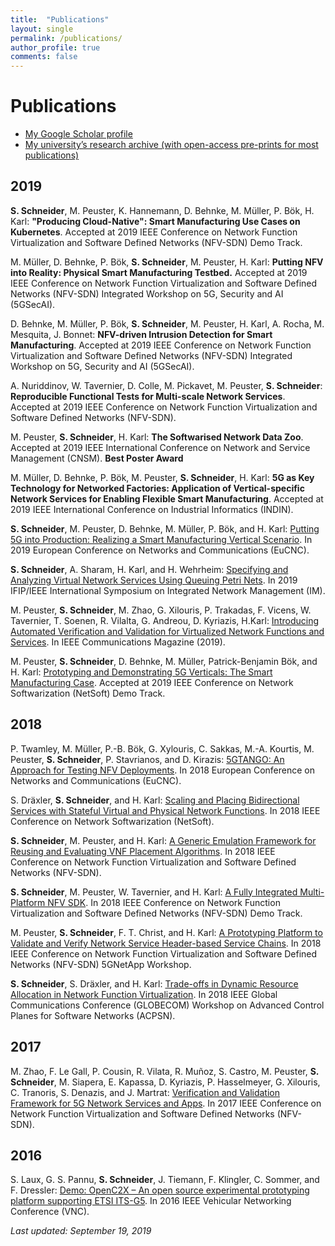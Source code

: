 ```yaml
---
title:  "Publications"
layout: single
permalink: /publications/
author_profile: true
comments: false
---
```


# Publications

- [My Google Scholar profile](https://scholar.google.com/citations?user=https://scholar.google.de/citations?user=7fimejMAAAAJ&hl=en&user=7fimejMAAAAJ)
- [My university’s research archive (with open-access pre-prints for most publications)](https://ris.uni-paderborn.de/person/stefanschneider)

## 2019

**S. Schneider**, M. Peuster, K. Hannemann, D. Behnke, M. Müller, P. Bök, H. Karl: **"Producing Cloud-Native": Smart Manufacturing Use Cases on Kubernetes**. Accepted at 2019 IEEE Conference on Network Function Virtualization and Software Defined Networks (NFV-SDN) Demo Track.

M. Müller, D. Behnke, P. Bök, **S. Schneider**, M. Peuster, H. Karl: **Putting NFV into Reality: Physical Smart Manufacturing Testbed.** Accepted at 2019 IEEE Conference on Network Function Virtualization and Software Defined Networks (NFV-SDN) Integrated Workshop on 5G, Security and AI (5GSecAI).

D. Behnke, M. Müller, P. Bök, **S. Schneider**, M. Peuster, H. Karl, A. Rocha, M. Mesquita, J. Bonnet: **NFV-driven Intrusion Detection for Smart Manufacturing**. Accepted at 2019 IEEE Conference on Network Function Virtualization and Software Defined Networks (NFV-SDN) Integrated Workshop on 5G, Security and AI (5GSecAI).

A. Nuriddinov, W. Tavernier, D. Colle, M. Pickavet, M. Peuster, **S. Schneider**: **Reproducible Functional Tests for Multi-scale Network Services**. Accepted at 2019 IEEE Conference on Network Function Virtualization and Software Defined Networks (NFV-SDN).

M. Peuster, **S. Schneider**, H. Karl: **The Softwarised Network Data Zoo**. Accepted at 2019 IEEE International Conference on Network and Service Management (CNSM). **Best Poster Award**

M. Müller, D. Behnke, P. Bök, M. Peuster, **S. Schneider**, H. Karl: **5G as Key Technology for Networked Factories: Application of Vertical-specific Network Services for Enabling Flexible Smart Manufacturing**. Accepted at 2019 IEEE International Conference on Industrial Informatics (INDIN).

**S. Schneider**, M. Peuster, D. Behnke, M. Müller, P. Bök, and H. Karl: [Putting 5G into Production: Realizing a Smart Manufacturing Vertical Scenario](https://ieeexplore.ieee.org/abstract/document/8802016). In 2019 European Conference on Networks and Communications (EuCNC).

**S. Schneider**, A. Sharam, H. Karl, and H. Wehrheim: [Specifying and Analyzing Virtual Network Services Using Queuing Petri Nets](https://ieeexplore.ieee.org/abstract/document/8717787). In 2019 IFIP/IEEE International Symposium on Integrated Network Management (IM).

M. Peuster, **S. Schneider**, M. Zhao, G. Xilouris, P. Trakadas, F. Vicens, W. Tavernier, T. Soenen, R. Vilalta, G. Andreou, D. Kyriazis, H.Karl: [Introducing Automated Verification and Validation for Virtualized Network Functions and Services](https://ieeexplore.ieee.org/abstract/document/8713807). In IEEE Communications Magazine (2019).

M. Peuster, **S. Schneider**, D. Behnke, M. Müller, Patrick-Benjamin Bök, and H. Karl: [Prototyping and Demonstrating 5G Verticals: The Smart Manufacturing Case](https://ieeexplore.ieee.org/abstract/document/8806685). Accepted at 2019 IEEE Conference on Network Softwarization (NetSoft) Demo Track.

## 2018

P. Twamley, M. Müller, P.-B. Bök, G. Xylouris, C. Sakkas, M.-A. Kourtis, M. Peuster, **S. Schneider**, P. Stavrianos, and D. Kirazis: [5GTANGO: An Approach for Testing NFV Deployments](https://ieeexplore.ieee.org/abstract/document/8442844/). In 2018 European Conference on Networks and Communications (EuCNC).

S. Dräxler, **S. Schneider**, and H. Karl: [Scaling and Placing Bidirectional Services with Stateful Virtual and Physical Network Functions](https://ieeexplore.ieee.org/document/8459915/). In 2018 IEEE Conference on Network Softwarization (NetSoft).

**S. Schneider**, M. Peuster, and H. Karl: [A Generic Emulation Framework for Reusing and Evaluating VNF Placement Algorithms](https://ieeexplore.ieee.org/abstract/document/8725795). In 2018 IEEE Conference on Network Function Virtualization and Software Defined Networks (NFV-SDN).

**S. Schneider**, M. Peuster, W. Tavernier, and H. Karl: [A Fully Integrated Multi-Platform NFV SDK](https://ieeexplore.ieee.org/abstract/document/8725794). In 2018 IEEE Conference on Network Function Virtualization and Software Defined Networks (NFV-SDN) Demo Track.

M. Peuster, **S. Schneider**, F. T. Christ, and H. Karl: [A Prototyping Platform to Validate and Verify Network Service Header-based Service Chains](https://ieeexplore.ieee.org/abstract/document/8725614). In 2018 IEEE Conference on Network Function Virtualization and Software Defined Networks (NFV-SDN) 5GNetApp Workshop.

**S. Schneider**, S. Dräxler, and H. Karl: [Trade-offs in Dynamic Resource Allocation in Network Function Virtualization](https://ieeexplore.ieee.org/abstract/document/8644352). In 2018 IEEE Global Communications Conference (GLOBECOM) Workshop on Advanced Control Planes for Software Networks (ACPSN).

## 2017

M. Zhao, F. Le Gall, P. Cousin, R. Vilata, R. Muñoz, S. Castro, M. Peuster, **S. Schneider**, M. Siapera, E. Kapassa, D. Kyriazis, P. Hasselmeyer, G. Xilouris, C. Tranoris, S. Denazis, and J. Martrat: [Verification and Validation Framework for 5G Network Services and Apps](http://ieeexplore.ieee.org/document/8169878/). In 2017 IEEE Conference on Network Function Virtualization and Software Defined Networks (NFV-SDN). 

## 2016

S. Laux, G. S. Pannu, **S. Schneider**, J. Tiemann, F. Klingler, C. Sommer, and F. Dressler: [Demo: OpenC2X – An open source experimental prototyping platform supporting ETSI ITS-G5](http://ieeexplore.ieee.org/abstract/document/7835955/). In 2016 IEEE Vehicular Networking Conference (VNC).



*Last updated: September 19, 2019*